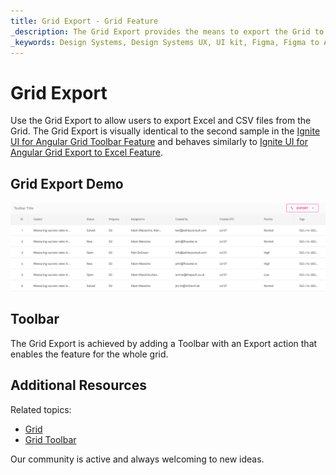 ```yaml
---
title: Grid Export - Grid Feature
_description: The Grid Export provides the means to export the Grid to Excel or CSV.
_keywords: Design Systems, Design Systems UX, UI kit, Figma, Figma to Angular, Export code from Figma, Figma to HTML, Figma UI kits, Sketch, Ignite UI for Angular, Sketch to Angular, Angular, Angular Design System, Export code from Sketch, Design Kits for Angular, Sketch HTML, Sketch to HTML, Sketch UI kits
---
```


# Grid Export

Use the Grid Export to allow users to export Excel and CSV files from the Grid. The Grid Export is visually identical to the second sample in the [Ignite UI for Angular Grid Toolbar Feature](https://www.infragistics.com/products/ignite-ui-angular/angular/components/grid/toolbar.html) and behaves similarly to [Ignite UI for Angular Grid Export to Excel Feature](https://www.infragistics.com/products/ignite-ui-angular/angular/components/grid/export_excel.html).

## Grid Export Demo

<img class="responsive-img" src="../images/grid_export_demo.png" srcset="../images/grid_export_demo@2x.png 2x" />

## Toolbar

The Grid Export is achieved by adding a Toolbar with an Export action that enables the feature for the whole grid.

## Additional Resources

Related topics:

- [Grid](grid.md)
- [Grid Toolbar](grid-toolbar.md)
  <div class="divider--half"></div>

Our community is active and always welcoming to new ideas.
